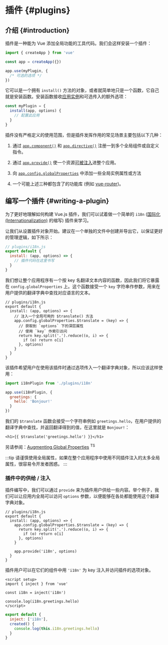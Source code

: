 ﻿# 插件 {#plugins}

## 介绍 {#introduction}

插件是一种能为 Vue 添加全局功能的工具代码。我们会这样安装一个插件：

```js
import { createApp } from 'vue'

const app = createApp({})

app.use(myPlugin, {
  /* 可选的选项 */
})
```

它可以是一个拥有 `install()` 方法的对象，或者就简单地只是一个函数，它自己就是安装函数。安装函数接收[应用实例](/api/application.html)和可选传入的额外选项：

```js
const myPlugin = {
  install(app, options) {
    // 配置此应用
  }
}
```

插件没有严格定义的使用范围，但是插件发挥作用的常见场景主要包括以下几种：

1. 通过 [`app.component()`](/api/application.html#app-component) 和 [`app.directive()`](/api/application.html#app-directive) 注册一到多个全局组件或自定义指令。

2. 通过 [`app.provide()`](/api/application.html#app-provide) 使一个资源[可被注入](/guide/components/provide-inject.html)进整个应用。

3. 向 [`app.config.globalProperties`](/api/application.html#app-config-globalproperties) 中添加一些全局实例属性或方法

4. 一个可能上述三种都包含了的功能库 (例如 [vue-router](https://github.com/vuejs/vue-router-next))。

## 编写一个插件 {#writing-a-plugin}

为了更好地理解如何构建 Vue.js 插件，我们可以试着做一个简单的 `i18n` ([国际化 (Internationalization)](https://en.wikipedia.org/wiki/Internationalization_and_localization) 的缩写) 插件来学习。

让我们从设置插件对象开始。建议在一个单独的文件中创建并导出它，以保证更好的管理逻辑，如下所示：

```js
// plugins/i18n.js
export default {
  install: (app, options) => {
    // 插件代码在这里书写
  }
}
```

我们想让整个应用程序有一个按 key 名翻译文本内容的函数，因此我们将它暴露在 `config.globalProperties` 上。这个函数接受一个 `key` 字符串作参数，用来在用户提供的翻译字典中查找对应语言的文本。

```js{4-11}
// plugins/i18n.js
export default {
  install: (app, options) => {
    // 注入一个全局可用的 $translate() 方法
    app.config.globalProperties.$translate = (key) => {
      // 获取到 `options` 下的深层属性
      // 使用 `key` 作索引访问
      return key.split('.').reduce((o, i) => {
        if (o) return o[i]
      }, options)
    }
  }
}
```

该插件希望用户在使用该插件时通过选项传入一个翻译字典对象，所以应该这样使用：

```js
import i18nPlugin from './plugins/i18n'

app.use(i18nPlugin, {
  greetings: {
    hello: 'Bonjour!'
  }
})
```

我们的 `$translate` 函数会接受一个字符串例如 `greetings.hello`，在用户提供的翻译字典中查找，并返回翻译得到的值，在这里就是 `Bonjour!`：

```vue-html
<h1>{{ $translate('greetings.hello') }}</h1>
```

另请参阅：[Augmenting Global Properties](/guide/typescript/options-api.html#augmenting-global-properties) <sup class="vt-badge ts">TS</sup>

:::tip
请谨慎使用全局属性，如果在整个应用程序中使用不同插件注入的太多全局属性，很容易令开发者困惑。
:::

### 插件中的供给 / 注入

插件编写中，我们可以通过 `provide` 来为插件用户供给一些内容。举个例子，我们可以让应用内全局可以访问 `options` 参数，以便能够在各处都能使用这个翻译字典对象。

```js{10}
// plugins/i18n.js
export default {
  install: (app, options) => {
    app.config.globalProperties.$translate = (key) => {
      return key.split('.').reduce((o, i) => {
        if (o) return o[i]
      }, options)
    }

    app.provide('i18n', options)
  }
}
```

插件用户可以在它们的组件中用 `'i18n'` 为 key 注入并访问插件的选项对象。

<div class="composition-api">

```vue
<script setup>
import { inject } from 'vue'

const i18n = inject('i18n')

console.log(i18n.greetings.hello)
</script>
```

</div>
<div class="options-api">

```js
export default {
  inject: ['i18n'],
  created() {
    console.log(this.i18n.greetings.hello)
  }
}
```

</div>
